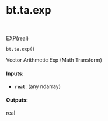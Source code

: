 <div itemscope itemtype="http://developers.google.com/ReferenceObject">
<meta itemprop="name" content="bt.ta.exp" />
<meta itemprop="path" content="Stable" />
</div>

# bt.ta.exp

<!-- Insert buttons and diff -->

<table class="tfo-notebook-buttons tfo-api nocontent" align="left">

</table>



EXP(real)

<pre class="devsite-click-to-copy prettyprint lang-py tfo-signature-link">
<code>bt.ta.exp()
</code></pre>



<!-- Placeholder for "Used in" -->

Vector Arithmetic Exp (Math Transform)

#### Inputs:


* <b>`real`</b>: (any ndarray)


#### Outputs:

real
